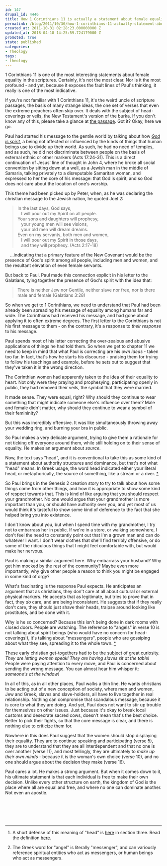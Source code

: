```yaml
---
id: 147
drupal_id: 4446
title: How 1 Corinthians 11 is actually a statement about female equality
permalink: /blog/2011/10/30/how-1-corinthians-11-actually-statement-about-female-equality/
created_at: 2011-10-31 02:28:23.000000000 Z
updated_at: 2018-04-18 14:25:59.724179000 Z
promoted: true
state: published
categories:
- Theology
tags:
- theology
---
```

1 Corinthians 11 is one of the most interesting statements about female equality in the scriptures. Certainly, it's not the most clear. Nor is it the most profound - and yet, because it exposes the fault lines of Paul's thinking, it really is one of the most indicative.

If you're not familiar with 1 Corinthians 11, it's the weird uncle of scripture passages, the basis of many strange ideas, the one set of verses that even the extreme preachers often skip over. It deals with the subject of head-coverings or veils, the New Testament's version of the burka. If you don't know any of this, please take a glance at <a href="http://studylight.org/desk/?query=1co+11:1&t=nas&st=1&new=1&sr=1&sc=1&l=en">the passage</a>. Got it? Okay, here we go.

Paul had started his message to the gentile world by talking about how *<a href="http://micahredding.com/blog/2007/01/15/who-is-god-the-secret-of-the-new-covenant">God is spirit</a>*, a being not affected or influenced by the kinds of things that human beings use to divide up their world. As such, he had no need of temples, and as such, he did not discriminate between people on the basis of external ethnic or other markers (Acts 17:24-31). This is a direct continuation of Jesus' line of thought in John 4, where he broke all social convention by sitting down at a well, as a Jewish man in the middle of Samaria, talking privately to a disreputable Samaritan woman, and expressed to her the core of his message: that God is spirit, and so God does not care about the location of one's worship.

This theme had been picked up by Peter, when, as he was declaring the christian message to the Jewish nation, he quoted Joel 2:

> In the last days, God says,  
>   I will pour out my Spirit on all people.  
> Your sons and daughters will prophesy,   
>   your young men will see visions,   
>   your old men will dream dreams.  
> Even on my servants, both men and women,   
>   I will pour out my Spirit in those days,  
>   and they will prophesy. (Acts 2:17-18)  

   
...indicating that a primary feature of the New Covenant would be the presence of God's spirit among all people, including men and women, and the resultant elevation of even female servants.

But back to Paul. Paul made this connection explicit in his letter to the Galatians, tying together the presence of God's spirit with the idea that:

> There is neither Jew nor Gentile, neither slave nor free, nor is there male and female (Galatians 3:28)

So when we get to 1 Corinthians, we need to understand that Paul had been already been spreading his message of equality among humans far and wide. The Corinthians had received his message, and had gone about applying it to often extreme degrees. The first letter to the Corinthians is not his first message to them - on the contrary, it's a response to *their response* to his message.

Paul spends most of his letter correcting the over-zealous and abusive applications of things he had told them. So when we get to chapter 11 we need to keep in mind that what Paul is correcting are his *own ideas* - taken too far. In fact, that's how he starts his discourse - praising them for trying to follow his teachings and example, before he sets out to suggest that they've taken it in the wrong direction.

The Corinthian women had apparently taken to the idea of their equality to heart. Not only were they praying and prophesying, participating openly in public, they had removed their veils, the symbol that they were married.

It made sense. They were equal, right? Why should they continue to wear something that might indicate someone else's influence over them? Male and female didn't matter, why should they continue to wear a symbol of their femininity?

But this was incredibly offensive. It was like simultaneously throwing away your wedding ring, and burning your bra in public. 

So Paul makes a very delicate argument, trying to give them a rationale for not ticking off everyone around them, while still holding on to their sense of equality. He makes an argument about *source*.

Now, the text says "head", and it is conventional to take this as some kind of a statement about authority structures and dominance, but that's not what "head" means. In Greek usage, the word head indicated either your literal head, or metaphorically, the source of something, like a stream or a river. <a href="#footnote-head">*</a>

So Paul brings in the Genesis 2 creation story to try to talk about how some things come from other things, and how it is appropriate to show some kind of respect towards that. This is kind of like arguing that you should respect your grandmother. No one would argue that your grandmother is more important than you, or should have authority over you, and yet most of us would think it's tasteful to show some kind of deference to the fact that she helped bring you into existence.

I don't know about you, but when I spend time with my grandmother, I try not to embarrass her in public. If we're in a store, or walking somewhere, I don't feel the need to constantly point out that I'm a grown man and can do whatever I want. I don't wear clothes that she'll find terribly offensive, or do some of the ridiculous things that I might feel comfortable with, but would make her nervous.

Paul is making a similar argument here. Why embarrass your husband? Why get him mocked by the rest of the community? Maybe even more importantly, why give other people a reason to think you might be engaged in some kind of orgy?

What's fascinating is the response Paul expects. He anticipates an argument that as christians, they don't care at all about cultural or external physical markers. He accepts that as legitimate, but tries to prove that in fact, they *do* care, and are being inconsistent. He suggests that if they really don't care, they should just shave their heads, traipse around looking like prostitutes, and be done with it.

Why is he so concerned? Because this isn't being done in dark rooms with closed doors. People are watching. The reference to "angels" in verse 10 is not talking about spirit beings (who would have no concern for head-coverings!), it's talking about "messengers", people who are gossiping about what they see, spreading it to the whole town. <a href="#footnote-angel">*</a>

These early christian get-togethers had to be the subject of great curiosity. *They are letting women speak! They are having slaves sit at the table!* People were paying attention to every move, and Paul is concerned about sending the wrong message. You can almost hear him whisper it: *someone's at the window!*

In all of this, as in all other places, Paul walks a thin line. He wants christians to be acting out of a new conception of society, where men and women, Jew and Greek, slaves and slave-holders, all have to live together in real relationship. Nothing can compromise that scandalous message, because it is core to what they are doing. And yet, Paul does not want to stir up trouble for themselves on other issues. Just because it's okay to break local customs and desecrate sacred cows, doesn't mean that's the best choice. Better to pick their fights, so that the core message is clear, and there is nothing else to criticize them for.

Nowhere in this does Paul suggest that the women should stop displaying their equality. They are to continue speaking and participating (verse 5), they are to understand that they are all interdependent and that no one is over another (verse 11), and most tellingly, they are ultimately to *make up their own minds* - because it is the woman's own choice (verse 10), and no one should argue about the decision they make (verse 16).

Paul cares a lot. He makes a strong argument. But when it comes down to it, his ultimate statement is that each individual is free to make their own decision. Unlike every other structure on earth, the kingdom of God is the place where all are equal and free, and where no one can dominate another. Not even an apostle.
  
<br /><br /><br /><br />
  
---

1. <a id="footnote-head"></a> A short defense of this meaning of "head" is <a href="http://www.friktech.com/rel/women.htm">here</a> in section three. Read the definition <a href="http://www.perseus.tufts.edu/hopper/text?doc=Perseus%3Atext%3A1999.04.0057%3Aentry%3Dkefalh%2F">here</a>.

2. <a id="footnote-angel"></a> The Greek word for "angel" is literally "messenger", and can variously reference spiritual entities who act as messengers, or human beings who act as messengers.
